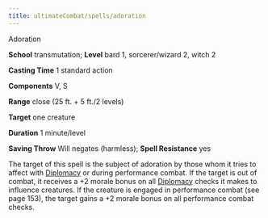 ```yaml
---
title: ultimateCombat/spells/adoration
---
```

Adoration

**School** transmutation; **Level** bard 1, sorcerer/wizard 2, witch 2

**Casting Time** 1 standard action

**Components** V, S

**Range** close (25 ft. + 5 ft./2 levels)

**Target** one creature

**Duration** 1 minute/level

**Saving Throw** Will negates (harmless); **Spell Resistance** yes

The target of this spell is the subject of adoration by those whom it tries to affect with [Diplomacy](skills/diplomacy.md#_diplomacy) or during performance combat. If the target is out of combat, it receives a +2 morale bonus on all [Diplomacy](skills/diplomacy.md#_diplomacy) checks it makes to influence creatures. If the creature is engaged in performance combat (see page 153), the target gains a +2 morale bonus on all performance combat checks.

